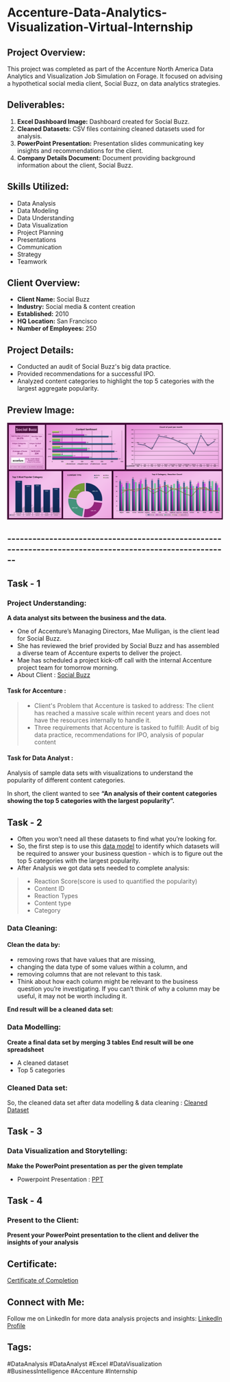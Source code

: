 # Accenture-Data-Analytics-Visualization-Virtual-Internship

## Project Overview:
This project was completed as part of the Accenture North America Data Analytics and Visualization Job Simulation on Forage. It focused on advising a hypothetical social media client, Social Buzz, on data analytics strategies.

## Deliverables:
1. **Excel Dashboard Image:** Dashboard created for Social Buzz.
2. **Cleaned Datasets:** CSV files containing cleaned datasets used for analysis.
3. **PowerPoint Presentation:** Presentation slides communicating key insights and recommendations for the client.
4. **Company Details Document:** Document providing background information about the client, Social Buzz.

## Skills Utilized:
- Data Analysis
- Data Modeling
- Data Understanding
- Data Visualization
- Project Planning
- Presentations
- Communication
- Strategy
- Teamwork

## Client Overview:
- **Client Name:** Social Buzz
- **Industry:** Social media & content creation
- **Established:** 2010
- **HQ Location:** San Francisco
- **Number of Employees:** 250

## Project Details:
- Conducted an audit of Social Buzz's big data practice.
- Provided recommendations for a successful IPO.
- Analyzed content categories to highlight the top 5 categories with the largest aggregate popularity.
  

## Preview Image:
![Dashboard Preview](https://github.com/Tushark6038/Accenture-Data-Analytics-Visualization-Virtual-Internship/blob/3de624c9df609d344a655cabc7c8565063ff9ef5/Dashboard%20-%20Social%20Buzz.png)


## --------------------------------------------------------------------------------------------------------

## Task - 1
### Project Understanding:
**A data analyst sits between the business and the data.**

 - One of Accenture’s Managing Directors, Mae Mulligan, is the client lead for Social Buzz.
 - She has reviewed the brief provided by Social Buzz and has assembled a diverse team of Accenture experts to deliver the project.
 - Mae has scheduled a project kick-off call with the internal Accenture project team for tomorrow morning.
 - About Client : [Social Buzz](https://github.com/Tushark6038/Accenture-Data-Analytics-Visualization-Virtual-Internship/blob/3de624c9df609d344a655cabc7c8565063ff9ef5/Data_Analytics%20Client%20Brief.pdf)

#### Task for Accenture : 

 >- Client's Problem that Accenture is tasked to address: The client has reached a massive scale within recent years and does not have the resources internally to handle it.
 >- Three requirements that Accenture is tasked to fulfill: Audit of big data practice, recommendations for IPO, analysis of popular content
 
 #### Task for Data Analyst :
Analysis of sample data sets with visualizations to understand the popularity of different content categories.

In short, the client wanted to see **“An analysis of their content categories showing the top 5 categories with the largest popularity”.** 

## Task - 2
 - Often you won’t need all these datasets to find what you’re looking for.
 - So, the first step is to use this [data model](https://github.com/Tushark6038/Accenture-Data-Analytics-Visualization-Virtual-Internship/blob/3de624c9df609d344a655cabc7c8565063ff9ef5/Data%20model.pdf) to identify which datasets will be required to answer your business question - which is to figure out the top 5 categories with the largest popularity.
 - After Analysis we got data sets needed to complete analysis:
 >- Reaction Score(score is used to quantified the popularity)
 >- Content ID
 >- Reaction Types
 >- Content type
 >- Category
 
### Data Cleaning:
#### Clean the data by:
 - removing rows that have values that are missing,
 - changing the data type of some values within a column, and
 - removing columns that are not relevant to this task.
 - Think about how each column might be relevant to the business question you’re investigating. If you can’t think of why a column may be useful, it may not be worth including it.

**End result will be a cleaned data set:**

### Data Modelling:

**Create a final data set by merging 3 tables**
**End result will be one spreadsheet**
 - A cleaned dataset
 - Top 5 categories
 
 ### Cleaned Data set:
 So, the cleaned data set after data modelling & data cleaning : [Cleaned Dataset](https://github.com/Tushark6038/Accenture-Data-Analytics-Visualization-Virtual-Internship/blob/3de624c9df609d344a655cabc7c8565063ff9ef5/Cleaned%20Data%20file.csv)
 
 ## Task - 3
 ### Data Visualization and Storytelling:
 **Make the PowerPoint presentation as per the given template**
 
 - Powerpoint Presentation : [PPT](https://github.com/Tushark6038/Accenture-Data-Analytics-Visualization-Virtual-Internship/blob/3de624c9df609d344a655cabc7c8565063ff9ef5/Accenture%20Internship%20PowerPoint%20presentation%20-%20Task%203%20.pptx)
 
 ## Task - 4
 ### Present to the Client:
 **Present your PowerPoint presentation to the client and deliver the insights of your analysis** 

 ## Certificate:
[Certificate of Completion](https://github.com/Tushark6038/Accenture-Data-Analytics-Visualization-Virtual-Internship/blob/3de624c9df609d344a655cabc7c8565063ff9ef5/Accenture%20Virtual%20Internship%20Completion%20Certificate.pdf)

 ## Connect with Me:
Follow me on LinkedIn for more data analysis projects and insights: [LinkedIn Profile]([https://www.linkedin.com/in/minhaj313](https://www.linkedin.com/in/tushar-kumar-4362a324b/))

## Tags:
#DataAnalysis #DataAnalyst #Excel #DataVisualization #BusinessIntelligence #Accenture #Internship
